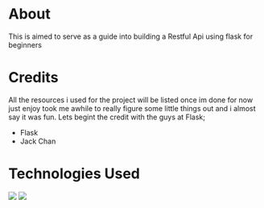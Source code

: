 # About
This is aimed to serve as a guide into building a Restful Api using flask for beginners
# Credits
All the resources i used for the project will be listed once im done
for now just enjoy took me awhile to really figure some little things out and 
i almost say it was fun. Lets begint the credit with the guys at Flask;
* Flask
* Jack Chan

# Technologies Used

![](https://repository-images.githubusercontent.com/203664833/cb492980-d0ad-11e9-8409-24df853c7078)
![](https://www.pngitem.com/pimgs/m/23-237369_html5-and-css3-transparent-background-html-logo-hd.png)
